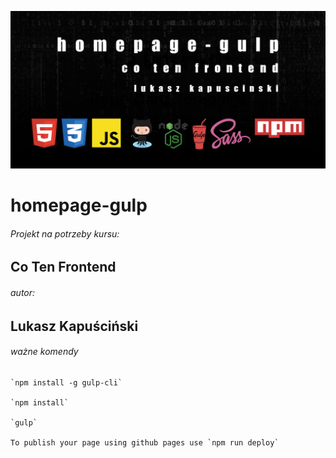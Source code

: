 ![repo template](https://github.com/LukaszKapuscinski/homepage-gulp/blob/master/github/repository-template.jpg)

# homepage-gulp

###### Projekt na potrzeby kursu:
## Co Ten Frontend

###### autor:
## Lukasz Kapuściński


###### ważne komendy
```
`npm install -g gulp-cli`

`npm install`

`gulp`

To publish your page using github pages use `npm run deploy`
```

